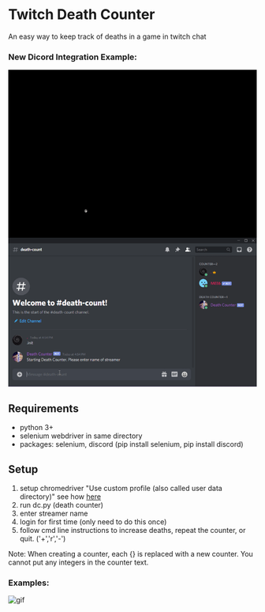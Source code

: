 # Twitch Death Counter
An easy way to keep track of deaths in a game in twitch chat

### New Dicord Integration Example:

![Discord Example](discord_example.gif)

## Requirements
- python 3+
- selenium webdriver in same directory
- packages: selenium, discord (pip install selenium, pip install discord)

## Setup
1. setup chromedriver "Use custom profile (also called user data directory)" see how [here](https://www.edgewordstraining.co.uk/2017/10/13/chromedriver-options-starting-chrome-webdriver/)
2. run dc.py (death counter)
3. enter streamer name
4. login for first time (only need to do this once)
5. follow cmd line instructions to increase deaths, repeat the counter, or quit. ('+','r','-')

Note:
When creating a counter, each {} is replaced with a new counter. You cannot put any integers in the counter text.

### Examples:
![gif](https://i.imgur.com/0msay6F.gif)
